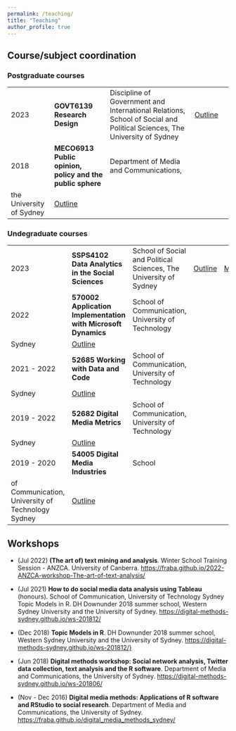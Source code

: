 ```yaml
---
permalink: /teaching/
title: "Teaching"
author_profile: true
---
```


## Course/subject coordination

### Postgraduate courses

|      |      |      |      |      |
|---|---|---|---|---|
| 2023  | **GOVT6139 Research Design**  | Discipline of Government and International Relations, School of Social and Political Sciences, The University of Sydney  | [Outline](https://www.sydney.edu.au/units/GOVT6139)  |   |
 | 2018 | **MECO6913 Public opinion, policy and the public sphere** | Department of Media and Communications,
  the University of Sydney | [Outline](https://www.sydney.edu.au/units/MECO6913)
  
### Undegraduate courses

|      |      |      |      |      |
|---|---|---|---|---|
| 2023 | **SSPS4102 Data Analytics in the Social Sciences** | School of Social and Political Sciences, The University of Sydney | [Outline](https://www.sydney.edu.au/units/SSPS4102) | [Materials](https://fraba.github.io/SSPS4102/)
| 2022 | **570002 Application Implementation with Microsoft Dynamics** |  School of Communication, University of Technology
Sydney |  [Outline](https://handbook.uts.edu.au/subjects/details/570002) | |
| 2021 - 2022 | **52685 Working with Data and Code** | School of Communication, University of Technology
Sydney |  [Outline](https://handbook.uts.edu.au/subjects/52685)| |
| 2019 - 2022 | **52682 Digital Media Metrics** | School of Communication, University of Technology
  Sydney |  [Outline](https://handbook.uts.edu.au/subjects/52682)| |
| 2019 - 2020 | **54005 Digital Media Industries** | School
  of Communication, University of Technology Sydney |  [Outline](https://handbook.uts.edu.au/subjects/54005) | |
  
## Workshops
  
* (Jul 2022) **(The art of) text mining and analysis**. Winter School Training Session - ANZCA. University of Canberra. https://fraba.github.io/2022-ANZCA-workshop-The-art-of-text-analysis/

* (Jul 2021) **How to do social media data analysis using Tableau** (honours). School of Communication, University of Technology Sydney
Topic Models in R. DH Downunder 2018 summer school, Western Sydney University and the University of Sydney. https://digital-methods-sydney.github.io/ws-201812/

* (Dec 2018) **Topic Models in R**. DH Downunder 2018 summer
  school, Western Sydney University and the University of Sydney. https://digital-methods-sydney.github.io/ws-201812/}

* (Jun 2018) **Digital methods workshop: Social network analysis, Twitter data collection, text analysis and the R software**. Department of Media and Communications, the University of Sydney. https://digital-methods-sydney.github.io/ws-201806/

* (Nov - Dec 2016) **Digital media methods: Applications of R software and RStudio to social research**. Department of Media and Communications, the University of Sydney. https://fraba.github.io/digital_media_methods_sydney/
